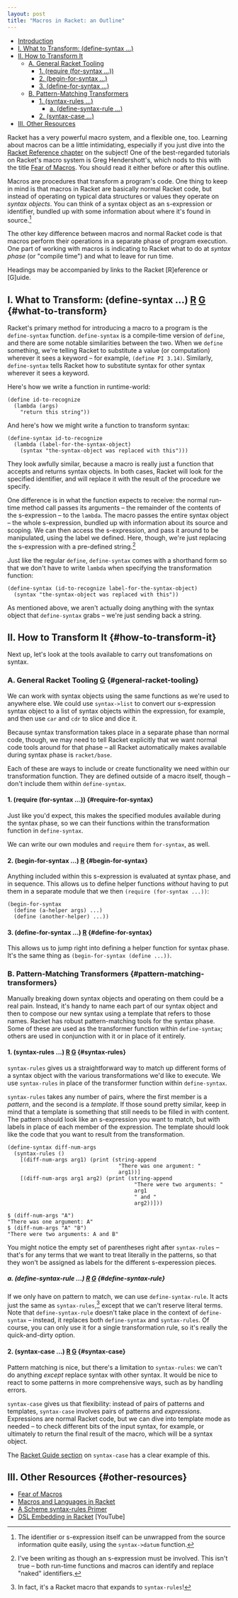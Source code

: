 ```yaml
---
layout: post
title: "Macros in Racket: an Outline"
---
```


<div class="toc" markdown="1">

- [Introduction](#introduction)  
- [I. What to Transform: (define-syntax ...)](#what-to-transform)  
- [II. How to Transform It](#how-to-transform-it)  
	- [A. General Racket Tooling](#general-racket-tooling)  
		- [1. (require (for-syntax ...))](#require-for-syntax)  
		- [2. (begin-for-syntax ...)](#begin-for-syntax)  
		- [3. (define-for-syntax ...)](#define-for-syntax)  
	- [B. Pattern-Matching Transformers](#pattern-matching-transformers)  
		- [1. (syntax-rules ...)](#syntax-rules)  
			- [a. (define-syntax-rule ...)](#define-syntax-rule)  
		- [2. (syntax-case ...)](#syntax-case)
- [III. Other Resources](#other-resources)  

</div>

<a name="introduction"></a>

Racket has a very powerful macro system, and a flexible one, too. Learning about macros can be a little intimidating, especially if you just dive into the [Racket Reference chapter](http://docs.racket-lang.org/reference/Macros.html) on the subject! One of the best-regarded tutorials on Racket's macro system is Greg Hendershott's, which nods to this with the title [Fear of Macros](http://www.greghendershott.com/fear-of-macros/index.html). You should read it either before or after this outline.

Macros are procedures that transform a program's code. One thing to keep in mind is that macros in Racket are basically normal Racket code, but instead of operating on typical data structures or values they operate on *syntax objects*. You can think of a syntax object as an s-expression or identifier, bundled up with some information about where it's found in source.[^1] 

[^1]: The identifier or s-expression itself can be unwrapped from the source information quite easily, using the ```syntax->datum``` function.

The other key difference between macros and normal Racket code is that macros perform their operations in a separate phase of program execution. One part of working with macros is indicating to Racket what to do at *syntax phase* (or "compile time") and what to leave for run time.

Headings may be accompanied by links to the Racket \[R\]eference or \[G\]uide.

## I. What to Transform: (define-syntax ...) [R](https://docs.racket-lang.org/reference/define.html?q=define-syntax#%28form._%28%28lib._racket%2Fprivate%2Fbase..rkt%29._define-syntax%29%29) [G](http://docs.racket-lang.org/guide/pattern-macros.html#%28part._define-syntax_and_syntax-rules%29) {#what-to-transform}
Racket's primary method for introducing a macro to a program is the ```define-syntax``` function. ```define-syntax``` is a compile-time version of ```define```, and there are some notable similarities between the two. When we ```define``` something, we're telling Racket to substitute a value (or computation) wherever it sees a keyword – for example, ```(define PI 3.14)```. Similarly, ```define-syntax``` tells Racket how to substitute syntax for other syntax wherever it sees a keyword.

Here's how we write a function in runtime-world:

```racket
(define id-to-recognize
  (lambda (args)
    "return this string"))
```

And here's how we might write a function to transform syntax:

```racket
(define-syntax id-to-recognize
  (lambda (label-for-the-syntax-object) 
    (syntax "the-syntax-object was replaced with this")))
```

They look awfully similar, because a macro is really just a function that accepts and returns syntax objects. In both cases, Racket will look for the specified identifier, and will replace it with the result of the procedure we specify.

One difference is in what the function expects to receive: the normal run-time method call passes its arguments – the remainder of the contents of the s-expression – to the `lambda`. The macro passes the entire syntax object – the whole s-expression, bundled up with information about its source and scoping. We can then access the s-expression, and pass it around to be manipulated, using the label we defined. Here, though, we're just replacing the s-expression with a pre-defined string.[^2]

[^2]: I've been writing as though an s-expression must be involved. This isn't true – both run-time functions and macros can identify and replace "naked" identifiers.

Just like the regular ```define```, ```define-syntax``` comes with a shorthand form so that we don't have to write ```lambda``` when specifying the transformation function:

```racket
(define-syntax (id-to-recognize label-for-the-syntax-object)
  (syntax "the-syntax-object was replaced with this"))
```

As mentioned above, we aren't actually doing anything with the syntax object that `define-syntax` grabs – we're just sending back a string.

## II. How to Transform It {#how-to-transform-it}

Next up, let's look at the tools available to carry out transfomations on syntax.

### A. General Racket Tooling [G](http://docs.racket-lang.org/guide/macro-transformers.html) {#general-racket-tooling}

We can work with syntax objects using the same functions as we're used to anywhere else. We could use `syntax->list` to convert our s-expression syntax object to a list of syntax objects within the expression, for example, and then use `car` and `cdr` to slice and dice it.

Because syntax transformation takes place in a separate phase than normal code, though, we may need to tell Racket explicitly that we want normal code tools around for that phase – all Racket automatically makes available during syntax phase is `racket/base`.

Each of these are ways to include or create functionality we need within our transformation function. They are defined outside of a macro itself, though – don't include them within `define-syntax`.

#### 1. (require (for-syntax ...)) {#require-for-syntax}

Just like you'd expect, this makes the specified modules available during the syntax phase, so we can their functions within the transformation function in `define-syntax`.

We can write our own modules and `require` them `for-syntax`, as well.

#### 2. (begin-for-syntax ...) [R](https://docs.racket-lang.org/reference/begin.html?q=for-syntax#%28form._%28%28quote._~23~25kernel%29._begin-for-syntax%29%29) {#begin-for-syntax}

Anything included within this s-expression is evaluated at syntax phase, and in sequence. This allows us to define helper functions *without* having to put them in a separate module that we then `(require (for-syntax ...))`:

```racket
(begin-for-syntax
  (define (a-helper args) ...)
  (define (another-helper) ...))
```

#### 3. (define-for-syntax ...) [R](http://docs.racket-lang.org/reference/define.html?q=define-for-syntax#%28form._%28%28lib._racket%2Fprivate%2Fbase..rkt%29._define-for-syntax%29%29) {#define-for-syntax}

This allows us to jump right into defining a helper function for syntax phase. It's the same thing as `(begin-for-syntax (define ...))`.

### B. Pattern-Matching Transformers {#pattern-matching-transformers}

Manually breaking down syntax objects and operating on them could be a real pain. Instead, it's handy to name each part of our syntax object and then to compose our new syntax using a template that refers to those names. Racket has robust pattern-matching tools for the syntax phase. Some of these are used as the transformer function within `define-syntax`; others are used in conjunction with it or in place of it entirely.

#### 1. (syntax-rules ...) [R](http://docs.racket-lang.org/reference/stx-patterns.html?q=syntax-rules#%28form._%28%28lib._racket%2Fprivate%2Fstxcase-scheme..rkt%29._syntax-rules%29%29) [G](http://docs.racket-lang.org/guide/pattern-macros.html#%28part._define-syntax_and_syntax-rules%29) {#syntax-rules}

`syntax-rules` gives us a straightforward way to match up different forms of a syntax object with the various transformations we'd like to execute. We use `syntax-rules` in place of the transformer function within `define-syntax`.

`syntax-rules` takes any number of pairs, where the first member is a *pattern*, and the second is a *template*. If those sound pretty similar, keep in mind that a template is something that still needs to be filled in with content. The pattern should look like an s-expression you want to match, but with labels in place of each member of the expression. The template should look like the code that you want to result from the transformation.

```racket
(define-syntax diff-num-args
  (syntax-rules ()
    [(diff-num-args arg1) (print (string-append 
                                   "There was one argument: "
                                   arg1))]
    [(diff-num-args arg1 arg2) (print (string-append
                                        "There were two arguments: "
                                        arg1
                                        " and "
                                        arg2))]))

$ (diff-num-args "A")
"There was one argument: A"
$ (diff-num-args "A" "B")
"There were two arguments: A and B"
```

You might notice the empty set of parentheses right after `syntax-rules` – that's for any terms that we want to treat literally in the patterns, so that they won't be assigned as labels for the different s-experession pieces.

##### a. (define-syntax-rule ...) [R](http://docs.racket-lang.org/reference/stx-patterns.html#%28form._%28%28lib._racket%2Fprivate%2Fmisc..rkt%29._define-syntax-rule%29%29) [G](http://docs.racket-lang.org/guide/pattern-macros.html#%28part._define-syntax-rule%29) {#define-syntax-rule}

If we only have on pattern to match, we can use `define-syntax-rule`. It acts just the same as `syntax-rules`,[^3] except that we can't reserve literal terms. Note that `define-syntax-rule` doesn't take place in the context of `define-syntax` – instead, it replaces both `define-syntax` and `syntax-rules`. Of course, you can only use it for a single transformation rule, so it's really the quick-and-dirty option.

[^3]: In fact, it's a Racket macro that expands to `syntax-rules`!

#### 2. (syntax-case ...) [R](http://docs.racket-lang.org/reference/stx-patterns.html#%28form._%28%28lib._racket%2Fprivate%2Fstxcase-scheme..rkt%29._syntax-case%29%29) [G](http://docs.racket-lang.org/guide/syntax-case.html) {#syntax-case}

Pattern matching is nice, but there's a limitation to `syntax-rules`: we can't do anything *except* replace syntax with other syntax. It would be nice to react to some patterns in more comprehensive ways, such as by handling errors.

`syntax-case` gives us that flexibility: instead of pairs of patterns and templates, `syntax-case` involves pairs of patterns and *expressions*. Expressions are normal Racket code, but we can dive into template mode as needed – to check different bits of the input syntax, for example, or ultimately to return the final result of the macro, which will be a syntax object.

The [Racket Guide section](http://docs.racket-lang.org/guide/syntax-case.html) on `syntax-case` has a clear example of this.

## III. Other Resources {#other-resources}

- [Fear of Macros](http://www.greghendershott.com/fear-of-macros/index.html)
- [Macros and Languages in Racket](http://rmculpepper.github.io/malr/index.html)
- [A Scheme syntax-rules Primer](http://www.willdonnelly.net/blog/scheme-syntax-rules/)
- [DSL Embedding in Racket](https://www.youtube.com/watch?v=WQGh_NemRy4) [YouTube]

